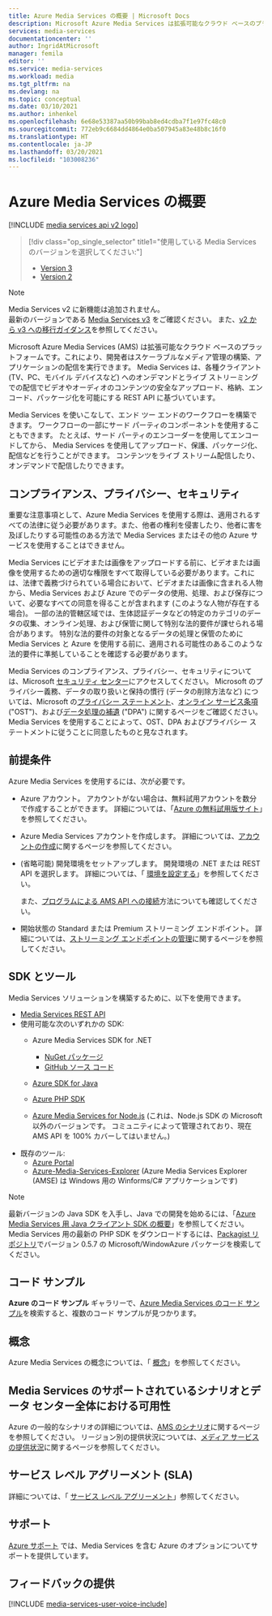 ```yaml
---
title: Azure Media Services の概要 | Microsoft Docs
description: Microsoft Azure Media Services は拡張可能なクラウド ベースのプラットフォームです。これにより、開発者はスケーラブルなメディア管理の構築、アプリケーションの配信を実行できます。 この記事では、Azure Media Services の概要を説明します。
services: media-services
documentationcenter: ''
author: IngridAtMicrosoft
manager: femila
editor: ''
ms.service: media-services
ms.workload: media
ms.tgt_pltfrm: na
ms.devlang: na
ms.topic: conceptual
ms.date: 03/10/2021
ms.author: inhenkel
ms.openlocfilehash: 6e68e53387aa50b99bab8ed4cdba7f1e97fc48c0
ms.sourcegitcommit: 772eb9c6684dd4864e0ba507945a83e48b8c16f0
ms.translationtype: HT
ms.contentlocale: ja-JP
ms.lasthandoff: 03/20/2021
ms.locfileid: "103008236"
---
```

# <a name="azure-media-services-overview"></a>Azure Media Services の概要

[!INCLUDE [media services api v2 logo](./includes/v2-hr.md)]

> [!div class="op_single_selector" title1="使用している Media Services のバージョンを選択してください:"]
> * [Version 3](../latest/media-services-overview.md)
> * [Version 2](media-services-overview.md)

> [!NOTE]
> Media Services v2 に新機能は追加されません。 <br/>最新のバージョンである [Media Services v3](../latest/index.yml) をご確認ください。 また、[v2 から v3 への移行ガイダンス](../latest/migrate-v-2-v-3-migration-introduction.md)を参照してください。

Microsoft Azure Media Services (AMS) は拡張可能なクラウド ベースのプラットフォームです。これにより、開発者はスケーラブルなメディア管理の構築、アプリケーションの配信を実行できます。 Media Services は、各種クライアント (TV、PC、モバイル デバイスなど) へのオンデマンドとライブ ストリーミングでの配信でビデオやオーディオのコンテンツの安全なアップロード、格納、エンコード、パッケージ化を可能にする REST API に基づいています。

Media Services を使いこなして、エンド ツー エンドのワークフローを構築できます。 ワークフローの一部にサード パーティのコンポーネントを使用することもできます。 たとえば、サード パーティのエンコーダーを使用してエンコードしてから、 Media Services を使用してアップロード、保護、パッケージ化、配信などを行うことができます。 コンテンツをライブ ストリーム配信したり、オンデマンドで配信したりできます。 


## <a name="compliance-privacy-and-security"></a>コンプライアンス、プライバシー、セキュリティ

重要な注意事項として、Azure Media Services を使用する際は、適用されるすべての法律に従う必要があります。また、他者の権利を侵害したり、他者に害を及ぼしたりする可能性のある方法で Media Services またはその他の Azure サービスを使用することはできません。

Media Services にビデオまたは画像をアップロードする前に、ビデオまたは画像を使用するための適切な権限をすべて取得している必要があります。これには、法律で義務づけられている場合において、ビデオまたは画像に含まれる人物から、Media Services および Azure でのデータの使用、処理、および保存について、必要なすべての同意を得ることが含まれます (このような人物が存在する場合)。 一部の法的管轄区域では、生体認証データなどの特定のカテゴリのデータの収集、オンライン処理、および保管に関して特別な法的要件が課せられる場合があります。 特別な法的要件の対象となるデータの処理と保管のために Media Services と Azure を使用する前に、適用される可能性のあるこのような法的要件に準拠していることを確認する必要があります。

Media Services のコンプライアンス、プライバシー、セキュリティについては、Microsoft [セキュリティ センター](https://www.microsoft.com/trust-center/?rtc=1)にアクセスしてください。 Microsoft のプライバシー義務、データの取り扱いと保持の慣行 (データの削除方法など) については、Microsoft の[プライバシー ステートメント](https://privacy.microsoft.com/PrivacyStatement)、[オンライン サービス条項](https://www.microsoft.com/licensing/product-licensing/products?rtc=1) ("OST")、および[データ処理の補遺](https://www.microsoftvolumelicensing.com/DocumentSearch.aspx?Mode=3&DocumentTypeId=67) ("DPA") に関するページをご確認ください。 Media Services を使用することによって、OST、DPA およびプライバシー ステートメントに従うことに同意したものと見なされます。
 
## <a name="prerequisites"></a>前提条件

Azure Media Services を使用するには、次が必要です。

* Azure アカウント。 アカウントがない場合は、無料試用アカウントを数分で作成することができます。 詳細については、「[Azure の無料試用版サイト](https://azure.microsoft.com)」を参照してください。
* Azure Media Services アカウントを作成します。 詳細については、[アカウントの作成](media-services-portal-create-account.md)に関するページを参照してください。
* (省略可能) 開発環境をセットアップします。 開発環境の .NET または REST API を選択します。 詳細については、「 [環境を設定する](media-services-dotnet-how-to-use.md)」を参照してください。

    また、[プログラムによる AMS API への接続](media-services-use-aad-auth-to-access-ams-api.md)方法についても確認してください。
* 開始状態の Standard または Premium ストリーミング エンドポイント。  詳細については、[ストリーミング エンドポイントの管理](media-services-portal-manage-streaming-endpoints.md)に関するページを参照してください。

## <a name="sdks-and-tools"></a>SDK とツール

Media Services ソリューションを構築するために、以下を使用できます。

* [Media Services REST API](/rest/api/media/operations/azure-media-services-rest-api-reference)
* 使用可能な次のいずれかの SDK:
    * Azure Media Services SDK for .NET
    
        * [NuGet パッケージ](https://www.nuget.org/packages/windowsazure.mediaservices/)
        * [GitHub ソース コード](https://github.com/Azure/azure-sdk-for-media-services)
    * [Azure SDK for Java](https://github.com/Azure/azure-sdk-for-java)
    * [Azure PHP SDK](https://github.com/Azure/azure-sdk-for-php)
    * [Azure Media Services for Node.js](https://github.com/michelle-becker/node-ams-sdk/blob/master/lib/request.js) (これは、Node.js SDK の Microsoft 以外のバージョンです。 コミュニティによって管理されており、現在 AMS API を 100% カバーしてはいません。)
* 既存のツール:
    * [Azure Portal](https://portal.azure.com/)
    * [Azure-Media-Services-Explorer](https://github.com/Azure/Azure-Media-Services-Explorer) (Azure Media Services Explorer (AMSE) は Windows 用の Winforms/C# アプリケーションです)

> [!NOTE]
> 最新バージョンの Java SDK を入手し、Java での開発を始めるには、「[Azure Media Services 用 Java クライアント SDK の概要](./media-services-java-how-to-use.md)」を参照してください。 <br/>
> Media Services 用の最新の PHP SDK をダウンロードするには、[Packagist リポジトリ](https://packagist.org/packages/microsoft/windowsazure#v0.5.7)でバージョン 0.5.7 の Microsoft/WindowAzure パッケージを検索してください。  

## <a name="code-samples"></a>コード サンプル

**Azure のコード サンプル** ギャラリーで、[Azure Media Services のコード サンプル](https://azure.microsoft.com/resources/samples/?service=media-services&sort=0)を検索すると、複数のコード サンプルが見つかります。

## <a name="concepts"></a>概念

Azure Media Services の概念については、「 [概念](media-services-concepts.md)」を参照してください。

## <a name="supported-scenarios-and-availability-of-media-services-across-data-centers"></a>Media Services のサポートされているシナリオとデータ センター全体における可用性

Azure の一般的なシナリオの詳細については、[AMS のシナリオ](scenarios-and-availability.md)に関するページを参照してください。
リージョン別の提供状況については、[メディア サービスの提供状況](availability-regions-v-2.md)に関するページを参照してください。

## <a name="service-level-agreement-sla"></a>サービス レベル アグリーメント (SLA)

詳細については、「 [サービス レベル アグリーメント](https://azure.microsoft.com/support/legal/sla/)」参照してください。

## <a name="support"></a>サポート

[Azure サポート](https://azure.microsoft.com/support/options/) では、Media Services を含む Azure のオプションについてサポートを提供しています。

## <a name="provide-feedback"></a>フィードバックの提供

[!INCLUDE [media-services-user-voice-include](../../../includes/media-services-user-voice-include.md)]
